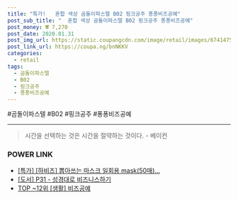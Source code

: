 ```yaml
--- 
title: "특가!   혼합 색상 곰돌이파스텔 B02 핑크공주 퐁퐁비즈공예" 
post_sub_title: "  혼합 색상 곰돌이파스텔 B02 핑크공주 퐁퐁비즈공예" 
post_money: ₩ 7,270 
post_date: 2020.01.31 
post_img_url: https://static.coupangcdn.com/image/retail/images/67414757029840-f545e5a7-2439-407e-931c-27d7f3b5aa65.jpg 
post_link_url: https://coupa.ng/bnNKKV 
categories: 
  - retail 
tags: 
  - 곰돌이파스텔 
  - B02 
  - 핑크공주 
  - 퐁퐁비즈공예 
--- 
```

  #곰돌이파스텔 #B02 #핑크공주 #퐁퐁비즈공예 
<hr> 

> 시간을 선택하는 것은 시간을 절약하는 것이다. - 베이컨 


### POWER LINK

* <a href="https://blog.naver.com/santokki14/221790722704" target="_blank">[특가] [하비즈] 뽑아쓰는 마스크 일회용 mask(50매)...</a>
* <a href="https://blog.naver.com/sakai111/221781378262" target="_blank">[도서] P31 - 성경대로 비즈니스하기</a>
* <a href="https://blog.naver.com/an0733/221790969487" target="_blank"> TOP ~12위 [생활] 비즈공예</a>
